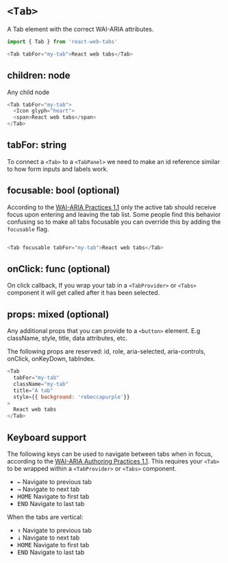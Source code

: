 # `<Tab>`

A Tab element with the correct WAI-ARIA attributes.

```js
import { Tab } from 'react-web-tabs'

<Tab tabFor="my-tab">React web tabs</Tab>
```

## children: node

Any child node

```js
<Tab tabFor="my-tab">
  <Icon glyph="heart">
  <span>React web tabs</span>
</Tab>
```

## tabFor: string

To connect a `<Tab>` to a `<TabPanel>` we need to make an id reference similar to how form inputs and labels work.

## focusable: bool (optional)

According to the [WAI-ARIA Practices 1.1](https://www.w3.org/TR/wai-aria-practices-1.1/#tabpanel) only the active tab should receive focus upon entering and leaving the tab list. Some people find this behavior confusing so to make all tabs focusable you can override this by adding the `focusable` flag.

```js

<Tab focusable tabFor="my-tab">React web tabs</Tab>
```

## onClick: func (optional)

On click callback, If you wrap your tab in a `<TabProvider>` or `<Tabs>` component it will get called after it has been selected.

## props: mixed (optional)

Any additional props that you can provide to a `<button>` element. E.g className, style, title, data attributes, etc.

The following props are reserved: id, role, aria-selected, aria-controls, onClick, onKeyDown, tabIndex.

```js
<Tab
  tabFor="my-tab"
  className="my-tab"
  title="A tab"
  style={{ background: 'rebeccapurple'}}
>
  React web tabs
</Tab>
```

## Keyboard support
The following keys can be used to navigate between tabs when in focus, according to the [WAI-ARIA Authoring Practices 1.1](https://www.w3.org/TR/wai-aria-practices-1.1/#tabpanel). This requires your `<Tab>` to be wrapped within a `<TabProvider>` or `<Tabs>` component.

* <kbd>←</kbd> Navigate to previous tab
* <kbd>→</kbd> Navigate to next tab
* <kbd>HOME</kbd> Navigate to first tab
* <kbd>END</kbd> Navigate to last tab

When the tabs are vertical:

* <kbd>↑</kbd> Navigate to previous tab
* <kbd>↓</kbd> Navigate to next tab
* <kbd>HOME</kbd> Navigate to first tab
* <kbd>END</kbd> Navigate to last tab
